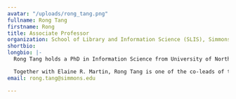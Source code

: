 ```yaml
---
avatar: "/uploads/rong_tang.png"
fullname: Rong Tang
firstname: Rong
title: Associate Professor
organization: School of Library and Information Science (SLIS), Simmons University
shortbio: 
longbio: |-
  Rong Tang holds a PhD in Information Science from University of North Carolina at Chapel Hill. Her research interests center on user behavior research, including mobile news behaviors, data services in libraries, cognitive styles and user experience, usability evaluation, collaborative user behavior, and paradigm shifts in the field of information. She is the founding Director of Simmons Usability Lab. She also serves as the Director of SLIS PhD Program.

  Together with Elaine R. Martin, Rong Tang is one of the co-leads of the RDMLA. Rong Tang is the Principal Investigator for an IMLS funded grant “Retooling the Librarian Workforce: Innovative Post-Master's Certificate Program for Developing Inter-Professional Informationists (IPI).” She serves as the Director for External Relations, Association for Library and Information Science Education (ALISE) from 2017 to 2020.
email: rong.tang@simmons.edu

---
```

